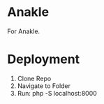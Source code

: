 # Anakle

For Anakle.

# Deployment

1. Clone Repo
2. Navigate to Folder
3. Run: php -S localhost:8000
